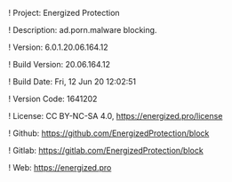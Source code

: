 ! Project: Energized Protection

! Description: ad.porn.malware blocking.

! Version: 6.0.1.20.06.164.12

! Build Version: 20.06.164.12

! Build Date: Fri, 12 Jun 20 12:02:51

! Version Code: 1641202

! License: CC BY-NC-SA 4.0, https://energized.pro/license

! Github: https://github.com/EnergizedProtection/block

! Gitlab: https://gitlab.com/EnergizedProtection/block


! Web: https://energized.pro
